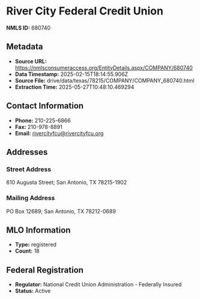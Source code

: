# River City Federal Credit Union

**NMLS ID:** 680740

## Metadata
- **Source URL:** https://nmlsconsumeraccess.org/EntityDetails.aspx/COMPANY/680740
- **Data Timestamp:** 2025-02-15T18:14:55.906Z
- **Source File:** drive/data/texas/78215/COMPANY/COMPANY_680740.html
- **Extraction Time:** 2025-05-27T10:48:10.469294

## Contact Information
- **Phone:** 210-225-6866
- **Fax:** 210-978-8891
- **Email:** rivercityfcu@rivercityfcu.org

## Addresses
### Street Address
610 Augusta Street; San Antonio, TX 78215-1902

### Mailing Address
PO Box 12689; San Antonio, TX 78212-0689

## MLO Information
- **Type:** registered
- **Count:** 18

## Federal Registration
- **Regulator:** National Credit Union Administration - Federally Insured
- **Status:** Active
